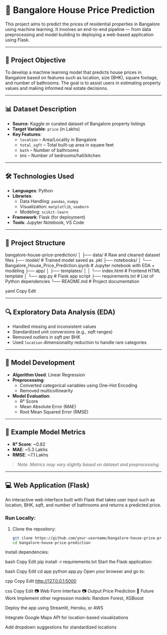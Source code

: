 # 🏡 Bangalore House Price Prediction

This project aims to predict the prices of residential properties in Bangalore using machine learning. It involves an end-to-end pipeline — from data preprocessing and model building to deploying a web-based application using Flask.

---

## 📌 Project Objective

To develop a machine learning model that predicts house prices in Bangalore based on features such as location, size (BHK), square footage, and number of bathrooms. The goal is to assist users in estimating property values and making informed real estate decisions.

---

## 📊 Dataset Description

- **Source**: Kaggle or curated dataset of Bangalore property listings
- **Target Variable**: `price` (in Lakhs)
- **Key Features**:
  - `location` – Area/Locality in Bangalore
  - `total_sqft` – Total built-up area in square feet
  - `bath` – Number of bathrooms
  - `bhk` – Number of bedrooms/hall/kitchen

---

## 🛠️ Technologies Used

- **Languages**: Python
- **Libraries**:
  - Data Handling: `pandas`, `numpy`
  - Visualization: `matplotlib`, `seaborn`
  - Modeling: `scikit-learn`
- **Framework**: Flask (for deployment)
- **Tools**: Jupyter Notebook, VS Code

---

## 📂 Project Structure

bangalore-house-price-prediction/
│
├── data/ # Raw and cleaned dataset files
├── model/ # Trained model saved as .pkl
├── notebooks/
│ └── Bangalore_House_Price_Prediction.ipynb # Jupyter notebook with EDA + modeling
├── app/
│ ├── templates/
│ │ └── index.html # Frontend HTML template
│ └── app.py # Flask app script
├── requirements.txt # List of Python dependencies
└── README.md # Project documentation

yaml
Copy
Edit

---

## 🔍 Exploratory Data Analysis (EDA)

- Handled missing and inconsistent values
- Standardized unit conversions (e.g., sqft ranges)
- Removed outliers in sqft per BHK
- Used `location` dimensionality reduction to handle rare categories

---

## 🤖 Model Development

- **Algorithm Used**: Linear Regression
- **Preprocessing**:
  - Converted categorical variables using One-Hot Encoding
  - Removed multicollinearity
- **Model Evaluation**:
  - R² Score
  - Mean Absolute Error (MAE)
  - Root Mean Squared Error (RMSE)

---

## 🧪 Example Model Metrics

- **R² Score**: ~0.82
- **MAE**: ~5.3 Lakhs
- **RMSE**: ~7.1 Lakhs

> *Note: Metrics may vary slightly based on dataset and preprocessing.*

---

## 💻 Web Application (Flask)

An interactive web interface built with Flask that takes user input such as location, BHK, sqft, and number of bathrooms and returns a predicted price.

### Run Locally:

1. Clone the repository:
   ```bash
   git clone https://github.com/your-username/bangalore-house-price-prediction.git
   cd bangalore-house-price-prediction
Install dependencies:

bash
Copy
Edit
pip install -r requirements.txt
Start the Flask application:

bash
Copy
Edit
cd app
python app.py
Open your browser and go to:

cpp
Copy
Edit
http://127.0.0.1:5000

css
Copy
Edit
📷 Web Form Interface
📷 Output Price Prediction
🚀 Future Work
Implement other regression models: Random Forest, XGBoost

Deploy the app using Streamlit, Heroku, or AWS

Integrate Google Maps API for location-based visualizations

Add dropdown suggestions for standardized locations

